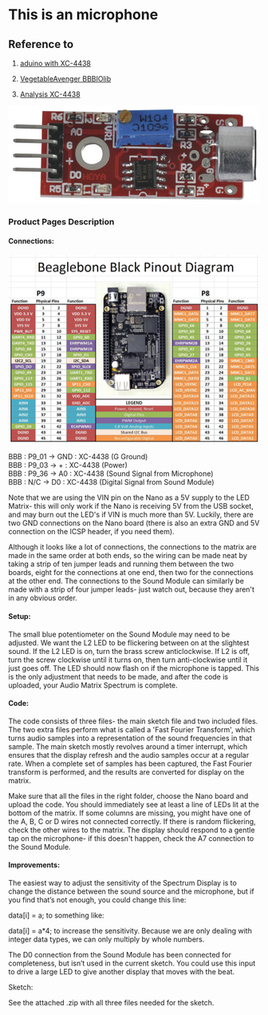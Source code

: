 This is an microphone
=============

Reference to
-------------

1. [aduino with XC-4438](https://www.jaycar.com.au/audio-matrix-spectrum)

2. [VegetableAvenger BBBIOlib](https://github.com/VegetableAvenger/BBBIOlib/tree/master/Demo/Demo_ADC)

3. [Analysis XC-4438](http://www.axino-tech.co.nz/documents/duinotech%20microphone%20sound%20detector.html)


![BBB IO Pinmap](XC-4438.jpg)
  
  
  
### Product Pages Description

#### Connections:

![BBB IO Pinmap](beaglebone-black-pinout.jpg)  

BBB : P9_01 -> GND : XC-4438 (G	Ground)  
BBB : P9_03 -> +   : XC-4438 (Power)  
BBB : P9_36 -> A0  : XC-4438 (Sound Signal from Microphone)  
BBB : N/C -> D0 : XC-4438 (Digital Signal from Sound Module)  
  
Note that we are using the VIN pin on the Nano as a 5V supply to the LED Matrix- this will only work if the Nano is receiving 5V from the USB socket, and may burn out the LED's if VIN is much more than 5V. Luckily, there are two GND connections on the Nano board (there is also an extra GND and 5V connection on the ICSP header, if you need them).

Although it looks like a lot of connections, the connections to the matrix are made in the same order at both ends, so the wiring can be made neat by taking a strip of ten jumper leads and running them between the two boards, eight for the connections at one end, then two for the connections at the other end. The connections to the Sound Module can similarly be made with a strip of four jumper leads- just watch out, because they aren't in any obvious order.

#### Setup:

The small blue potentiometer on the Sound Module may need to be adjusted. We want the L2 LED to be flickering between on at the slightest sound. If the L2 LED is on, turn the brass screw anticlockwise. If L2 is off, turn the screw clockwise until it turns on, then turn anti-clockwise until it just goes off. The LED should now flash on if the microphone is tapped. This is the only adjustment that needs to be made, and after the code is uploaded, your Audio Matrix Spectrum is complete.

#### Code:

The code consists of three files- the main sketch file and two included files. The two extra files perform what is called a 'Fast Fourier Transform', which turns audio samples into a representation of the sound frequencies in that sample. The main sketch mostly revolves around a timer interrupt, which ensures that the display refresh and the audio samples occur at a regular rate. When a complete set of samples has been captured, the Fast Fourier transform is performed, and the results are converted for display on the matrix.

Make sure that all the files in the right folder, choose the Nano board and upload the code. You should immediately see at least a line of LEDs lit at the bottom of the matrix. If some columns are missing, you might have one of the A, B, C or D wires not connected correctly. If there is random flickering, check the other wires to the matrix. The display should respond to a gentle tap on the microphone- if this doesn't happen, check the A7 connection to the Sound Module.

#### Improvements:

The easiest way to adjust the sensitivity of the Spectrum Display is to change the distance between the sound source and the microphone, but if you find that’s not enough, you could change this line:

data[i] = a;
to something like:

data[i] = a*4;
to increase the sensitivity. Because we are only dealing with integer data types, we can only multiply by whole numbers.

The D0 connection from the Sound Module has been connected for completeness, but isn’t used in the current sketch. You could use this input to drive a large LED to give another display that moves with the beat.

Sketch:

See the attached .zip with all three files needed for the sketch.
